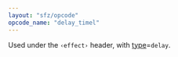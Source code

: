```yaml
---
layout: "sfz/opcode"
opcode_name: "delay_timel"
---
```

Used under the `‹effect›` header, with [type]=`delay`.

[type]: type#delay

